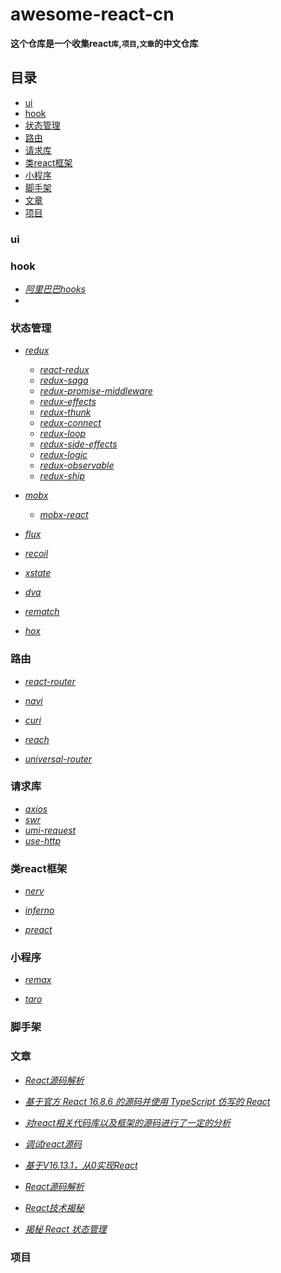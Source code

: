 # awesome-react-cn

**这个仓库是一个收集react`库`,`项目`,`文章`的中文仓库**

## 目录
- [ui](#ui)
- [hook](#hook)
- [状态管理](#state) 
- [路由](#router)
- [请求库](#request)
- [类react框架](#react-like)
- [小程序](#mp)
- [脚手架](#cli)
- [文章](#article)
- [项目](#project)

### <a id="ui">ui</a>

### <a id="hook">hook</a>
- *[阿里巴巴hooks](https://github.com/alibaba/hooks)*
- 
### <a id="state">状态管理</a>
- *[redux](https://github.com/reduxjs/redux)*
  - *[react-redux](https://github.com/reduxjs/react-redux)*
  - *[redux-saga](https://github.com/redux-saga/redux-saga)*
  - *[redux-promise-middleware](https://github.com/pburtchaell/redux-promise-middleware)*
  - *[redux-effects](https://github.com/redux-effects/redux-effects)*
  - *[redux-thunk](https://github.com/reduxjs/redux-thunk)*
  - *[redux-connect](https://github.com/makeomatic/redux-connect)*
  - *[redux-loop](https://github.com/redux-loop/redux-loop)*
  - *[redux-side-effects](https://github.com/salsita/redux-side-effects)*
  - *[redux-logic](https://github.com/jeffbski/redux-logic)*
  - *[redux-observable](https://github.com/redux-observable/redux-observable)*
  - *[redux-ship](https://github.com/clarus/redux-ship)*
- *[mobx](https://github.com/mobxjs/mobx)*
  - *[mobx-react](https://github.com/mobxjs/mobx-react)*
- *[flux](https://github.com/facebook/flux)*
- *[recoil](https://github.com/facebookexperimental/Recoil)*
- *[xstate](https://github.com/davidkpiano/xstate)*
- *[dva](https://github.com/dvajs/dva)*
- *[rematch](https://github.com/rematch/rematch)*

- *[hox](https://github.com/umijs/hox)*
### <a id="router">路由</a>
- *[react-router](https://github.com/ReactTraining/react-router)*

- *[navi](https://github.com/frontarm/navi)*

- *[curi](https://github.com/pshrmn/curi)*

- *[reach](https://github.com/reach/router)*

- *[universal-router](https://github.com/kriasoft/universal-router)*

### <a id="request">请求库</a>
- *[axios](https://github.com/axios/axios)*
- *[swr](https://github.com/vercel/swr)*
- *[umi-request](https://github.com/umijs/umi-request)*
- *[use-http](https://github.com/ava/use-http)*
### <a id="react-like">类react框架</a>
- *[nerv](https://github.com/NervJS/nerv)*

- *[inferno](https://github.com/infernojs/inferno)*

- *[preact](https://github.com/preactjs/preact)*


### <a id="mp">小程序</a>
- *[remax](https://github.com/remaxjs/remax)*

- *[taro](https://github.com/NervJS/taro)*

### <a id="cli">脚手架</a>

### <a id="article">文章</a>

- *[React源码解析](https://github.com/AttackXiaoJinJin/reactExplain)*

- *[基于官方 React 16.8.6 的源码并使用 TypeScript 仿写的 React](https://github.com/LuSuguru/fake-react)*

- *[对react相关代码库以及框架的源码进行了一定的分析](https://github.com/BUPTlhuanyu/ReactNote)*

- *[调试react源码](https://github.com/bubucuo/DebugReact)*

- *[基于V16.13.1，从0实现React](https://github.com/BetaSu/react-on-the-way)*

- *[React源码解析](https://github.com/AttackXiaoJinJin/reactExplain)*

- *[React技术揭秘](https://github.com/BetaSu/just-react)*
- *[揭秘 React 状态管理](https://github.com/happylindz/react-state-management-tutorial)*
### <a id="project">项目</a>


